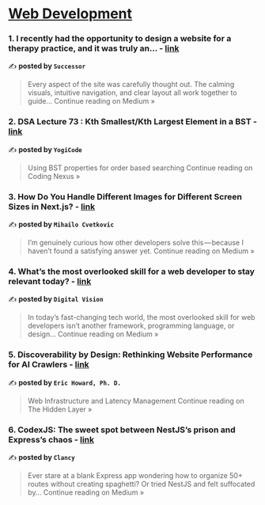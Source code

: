 
<h1><a href=https://medium.com/tag/web-development/recommended target="_blank" rel="noopener noreferrer">Web Development</a></h1>
<h3>1. I recently had the opportunity to design a website for a therapy practice, and it was truly an… - <a href="https://medium.com/@succes8or/i-recently-had-the-opportunity-to-design-a-website-for-a-therapy-practice-and-it-was-truly-an-b9c93dfdce7a?source=rss------web_development-5" target="_blank" rel="noopener noreferrer">link</a></h3>

✍️ **posted by `Successor`**

<blockquote>Every aspect of the site was carefully thought out. The calming visuals, intuitive navigation, and clear layout all work together to guide…
Continue reading on Medium »</blockquote>

<h3>2. DSA Lecture 73 : Kth Smallest/Kth Largest Element in a BST - <a href="https://medium.com/coding-nexus/dsa-lecture-73-kth-smallest-kth-largest-element-in-a-bst-691302214d89?source=rss------web_development-5" target="_blank" rel="noopener noreferrer">link</a></h3>

✍️ **posted by `YogiCode`**

<blockquote>Using BST properties for order based searching
Continue reading on Coding Nexus »</blockquote>

<h3>3. How Do You Handle Different Images for Different Screen Sizes in Next.js? - <a href="https://medium.com/@mihilista/how-do-you-handle-different-images-for-different-screen-sizes-in-next-js-6021e75a5d33?source=rss------web_development-5" target="_blank" rel="noopener noreferrer">link</a></h3>

✍️ **posted by `Mihailo Cvetkovic`**

<blockquote>I’m genuinely curious how other developers solve this — because I haven’t found a satisfying answer yet.
Continue reading on Medium »</blockquote>

<h3>4. What’s the most overlooked skill for a web developer to stay relevant today? - <a href="https://medium.com/@digital-vision/whats-the-most-overlooked-skill-for-a-web-developer-to-stay-relevant-today-642b7819434a?source=rss------web_development-5" target="_blank" rel="noopener noreferrer">link</a></h3>

✍️ **posted by `Digital Vision`**

<blockquote>In today’s fast-changing tech world, the most overlooked skill for web developers isn’t another framework, programming language, or design…
Continue reading on Medium »</blockquote>

<h3>5. Discoverability by Design: Rethinking Website Performance for AI Crawlers - <a href="https://medium.com/the-hidden-layer/discoverability-by-design-rethinking-website-performance-for-ai-crawlers-c5a71cb115df?source=rss------web_development-5" target="_blank" rel="noopener noreferrer">link</a></h3>

✍️ **posted by `Eric Howard, Ph. D.`**

<blockquote>Web Infrastructure and Latency Management
Continue reading on The Hidden Layer »</blockquote>

<h3>6. CodexJS: The sweet spot between NestJS’s prison and Express’s chaos - <a href="https://medium.com/@clancysizer/codexjs-the-sweet-spot-between-nestjss-prison-and-express-s-chaos-febe48c427ad?source=rss------web_development-5" target="_blank" rel="noopener noreferrer">link</a></h3>

✍️ **posted by `Clancy`**

<blockquote>Ever stare at a blank Express app wondering how to organize 50+ routes without creating spaghetti? Or tried NestJS and felt suffocated by…
Continue reading on Medium »</blockquote>

